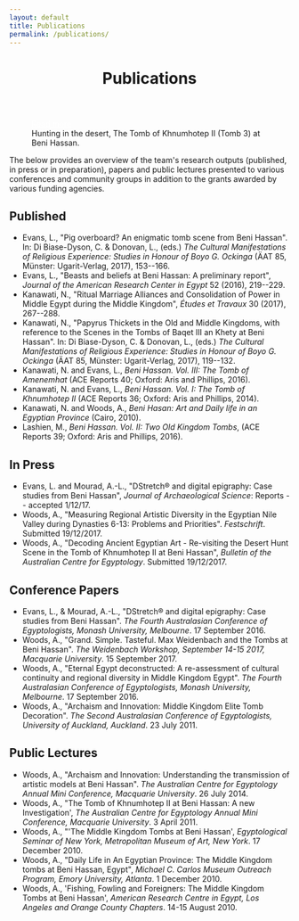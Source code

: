 ```yaml
---
layout: default
title: Publications
permalink: /publications/
---
```




<figure class="ampstart-image-fullpage-hero m0 relative mb4">
<amp-img width="404" height="720" alt="Cover" layout="responsive" src="/assets/images/Kanawati-Evans-BH1-Pl-66a-Beni-Hassan-3-Khnumhotep-II-Chapel-Scene-East-wall-Left-Centre-section-Wall1920x.jpg" media="(max-width: 415px)" alt="Hunting in the desert, The Tomb of Khnumhotep II (Tomb 3) at Beni Hassan."></amp-img>
<amp-img height="720" alt="Cover" layout="fixed-height" src="/assets/images/Kanawati-Evans-BH1-Pl-66a-Beni-Hassan-3-Khnumhotep-II-Chapel-Scene-East-wall-Left-Centre-section-Wall1920x.jpg" media="(min-width: 416px)"></amp-img>
<figcaption class="absolute top-0 right-0 bottom-0 left-0">
<header class="p3">
<h1 class="ampstart-fullpage-hero-heading mb0 hanuman">
<span class="ampstart-fullpage-hero-heading-text title">
Publications
</span>
</h1>
</header>

<footer class="absolute left-0 right-0 bottom-0">
<a style="color: #ffffff; " class="ampstart-read py3 caps line-height-2 text-decoration-none center block h5" href="#content"><span class="ampstart-readmore-text px1">Read more</span></a>
</footer>

<footer class="absolute left-0 right-0 bottom-0">
<span class="right">
Hunting in the desert, The Tomb of Khnumhotep II (Tomb 3) at Beni Hassan.
</span>
</footer>
<!-- 
<footer class="absolute left-0 right-0 bottom-0">
<a class="ampstart-read py3 caps line-height-2 text-decoration-none center block h5" href="#content"><span class="ampstart-readmore-text px1">Read more</span></a>
</footer>
 -->
</figcaption>
</figure>


<!-- <amp-img width="600" height="300" layout="responsive" src="http://lorempixel.com/600/300/sports"></amp-img> -->

<main id="content" role="main" class="content">
The below provides an overview of the team's research outputs (published, in press or in preparation), papers and public lectures presented to various conferences and community groups in addition to the grants awarded by various funding agencies.

## Published 

* Evans, L., "Pig overboard? An enigmatic tomb scene from Beni Hassan". In: Di Biase-Dyson, C. & Donovan, L., (eds.) *The Cultural Manifestations of Religious Experience: Studies in Honour of Boyo G. Ockinga* (ÄAT 85, Münster: Ugarit-Verlag, 2017), 153--166.
* Evans, L., "Beasts and beliefs at Beni Hassan: A preliminary report", *Journal of the American Research Center in Egypt* 52 (2016), 219--229.
* Kanawati, N., "Ritual Marriage Alliances and Consolidation of Power in Middle Egypt during the Middle Kingdom", *Études et Travaux* 30 (2017), 267--288.
* Kanawati, N., "Papyrus Thickets in the Old and Middle Kingdoms, with reference to the Scenes in the Tombs of Baqet III an Khety at Beni Hassan". In: Di Biase-Dyson, C. & Donovan, L., (eds.) *The Cultural Manifestations of Religious Experience: Studies in Honour of Boyo G. Ockinga* (ÄAT 85, Münster: Ugarit-Verlag, 2017), 119--132.
* Kanawati, N. and Evans, L., *Beni Hassan. Vol. III: The Tomb of Amenemhat* (ACE Reports 40; Oxford: Aris and Phillips, 2016).
* Kanawati, N. and Evans, L., *Beni Hassan. Vol. I: The Tomb of Khnumhotep II* (ACE Reports 36; Oxford: Aris and Phillips, 2014).
* Kanawati, N. and Woods, A., *Beni Hasan: Art and Daily life in an Egyptian Province* (Cairo, 2010).
* Lashien, M., *Beni Hassan. Vol. II: Two Old Kingdom Tombs*, (ACE Reports 39; Oxford: Aris and Phillips, 2016).

## In Press

* Evans, L. and Mourad, A.-L., "DStretch® and digital epigraphy: Case studies from Beni Hassan", *Journal of Archaeological Science*: Reports -- accepted 1/12/17.
* Woods, A., "Measuring Regional Artistic Diversity in the Egyptian Nile Valley during Dynasties 6-13: Problems and Priorities". *Festschrift*. Submitted 19/12/2017.
* Woods, A., "Decoding Ancient Egyptian Art - Re-visiting the Desert Hunt Scene in the Tomb of Khnumhotep II at Beni Hassan", *Bulletin of the Australian Centre for Egyptology*. Submitted 19/12/2017.

## Conference Papers

* Evans, L., & Mourad, A.-L., "DStretch® and digital epigraphy: Case studies from Beni Hassan". *The Fourth Australasian Conference of Egyptologists, Monash University, Melbourne*. 17 September 2016.
* Woods, A., "Grand. Simple. Tasteful. Max Weidenbach and the Tombs at Beni Hassan". *The Weidenbach Workshop, September 14-15 2017, Macquarie University*. 15 September 2017. 
* Woods, A., "Eternal Egypt deconstructed: A re-assessment of cultural continuity and regional diversity in Middle Kingdom Egypt". *The Fourth Australasian Conference of Egyptologists, Monash University, Melbourne*. 17 September 2016.
* Woods, A., "Archaism and Innovation: Middle Kingdom Elite Tomb Decoration". *The Second Australasian Conference of Egyptologists, University of Auckland, Auckland*. 23 July 2011.

## Public Lectures

* Woods, A., "Archaism and Innovation: Understanding the transmission of artistic models at Beni Hassan". *The Australian Centre for Egyptology Annual Mini Conference, Macquarie University*. 26 July 2014.
* Woods, A., "The Tomb of Khnumhotep II at Beni Hassan: A new Investigation', *The Australian Centre for Egyptology Annual Mini Conference, Macquarie University*. 3 April 2011.
* Woods, A., "'The Middle Kingdom Tombs at Beni Hassan', *Egyptological Seminar of New York, Metropolitan Museum of Art, New York*. 17 December 2010.
* Woods, A., "Daily Life in An Egyptian Province: The Middle Kingdom tombs at Beni Hassan, Egypt", *Michael C. Carlos Museum Outreach Program, Emory University, Atlanta*. 1 December 2010.
* Woods, A., 'Fishing, Fowling and Foreigners: The Middle Kingdom Tombs at Beni Hassan', *American Research Centre in Egypt, Los Angeles and Orange County Chapters*. 14-15 August 2010.


</main>
